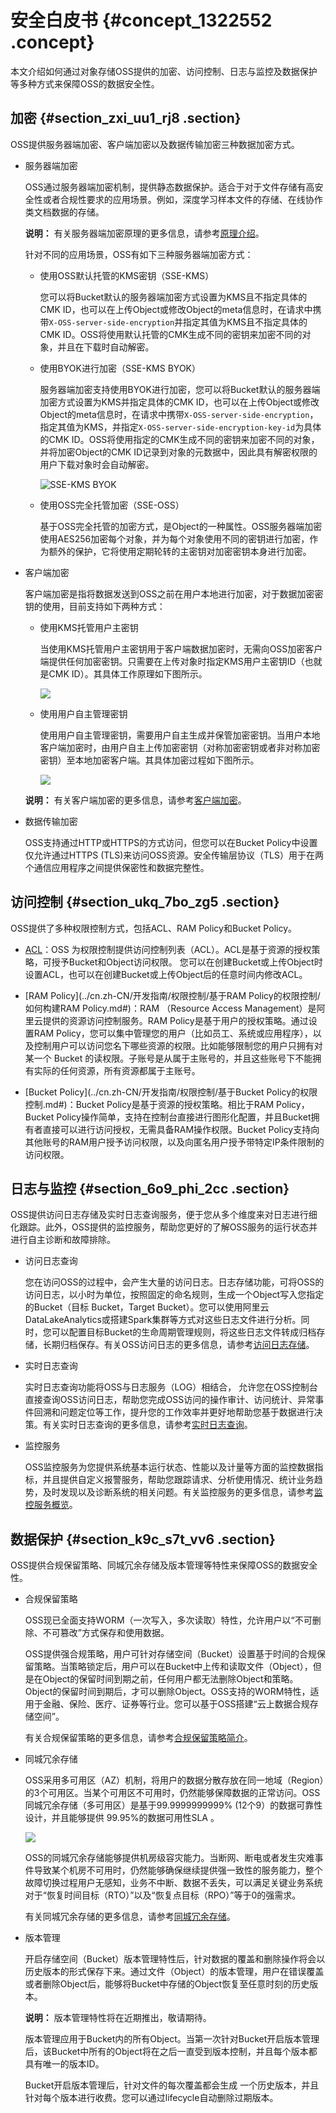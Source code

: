 # 安全白皮书 {#concept_1322552 .concept}

本文介绍如何通过对象存储OSS提供的加密、访问控制、日志与监控及数据保护等多种方式来保障OSS的数据安全性。

## 加密 {#section_zxi_uu1_rj8 .section}

OSS提供服务器端加密、客户端加密以及数据传输加密三种数据加密方式。

-   服务器端加密

    OSS通过服务器端加密机制，提供静态数据保护。适合于对于文件存储有高安全性或者合规性要求的应用场景。例如，深度学习样本文件的存储、在线协作类文档数据的存储。

    **说明：** 有关服务器端加密原理的更多信息，请参考[原理介绍](../cn.zh-CN/开发指南/数据加密/服务器端加密.md#section_c24_wbd_5gb)。

    针对不同的应用场景，OSS有如下三种服务器端加密方式：

    -   使用OSS默认托管的KMS密钥（SSE-KMS）

        您可以将Bucket默认的服务器端加密方式设置为KMS且不指定具体的CMK ID，也可以在上传Object或修改Object的meta信息时，在请求中携带`X-OSS-server-side-encryption`并指定其值为KMS且不指定具体的CMK ID。OSS将使用默认托管的CMK生成不同的密钥来加密不同的对象，并且在下载时自动解密。

    -   使用BYOK进行加密（SSE-KMS BYOK）

        服务器端加密支持使用BYOK进行加密，您可以将Bucket默认的服务器端加密方式设置为KMS并指定具体的CMK ID，也可以在上传Object或修改Object的meta信息时，在请求中携带`X-OSS-server-side-encryption`，指定其值为KMS，并指定`X-OSS-server-side-encryption-key-id`为具体的CMK ID。OSS将使用指定的CMK生成不同的密钥来加密不同的对象，并将加密Object的CMK ID记录到对象的元数据中，因此具有解密权限的用户下载对象时会自动解密。

        ![SSE-KMS BYOK](http://static-aliyun-doc.oss-cn-hangzhou.aliyuncs.com/assets/img/1054111/156396232352611_zh-CN.png)

    -   使用OSS完全托管加密（SSE-OSS）

        基于OSS完全托管的加密方式，是Object的一种属性。OSS服务器端加密使用AES256加密每个对象，并为每个对象使用不同的密钥进行加密，作为额外的保护，它将使用定期轮转的主密钥对加密密钥本身进行加密。

-   客户端加密

    客户端加密是指将数据发送到OSS之前在用户本地进行加密，对于数据加密密钥的使用，目前支持如下两种方式：

    -   使用KMS托管用户主密钥

        当使用KMS托管用户主密钥用于客户端数据加密时，无需向OSS加密客户端提供任何加密密钥。只需要在上传对象时指定KMS用户主密钥ID（也就是CMK ID）。其具体工作原理如下图所示。

        ![](http://static-aliyun-doc.oss-cn-hangzhou.aliyuncs.com/assets/img/1054111/156396232352579_zh-CN.png)

    -   使用用户自主管理密钥

        使用用户自主管理密钥，需要用户自主生成并保管加密密钥。当用户本地客户端加密时，由用户自主上传加密密钥（对称加密密钥或者非对称加密密钥）至本地加密客户端。其具体加密过程如下图所示。

        ![](http://static-aliyun-doc.oss-cn-hangzhou.aliyuncs.com/assets/img/1054111/156396232352581_zh-CN.png)

    **说明：** 有关客户端加密的更多信息，请参考[客户端加密](https://help.aliyun.com/document_detail/73332.html)。

-   数据传输加密

    OSS支持通过HTTP或HTTPS的方式访问，但您可以在Bucket Policy中设置仅允许通过HTTPS \(TLS\)来访问OSS资源。安全传输层协议（TLS）用于在两个通信应用程序之间提供保密性和数据完整性。


## 访问控制 {#section_ukq_7bo_zg5 .section}

OSS提供了多种权限控制方式，包括ACL、RAM Policy和Bucket Policy。

-   [ACL](../cn.zh-CN/开发指南/权限控制/基于读写权限ACL的权限控制.md#)：OSS 为权限控制提供访问控制列表（ACL）。ACL是基于资源的授权策略，可授予Bucket和Object访问权限。 您可以在创建Bucket或上传Object时设置ACL，也可以在创建Bucket或上传Object后的任意时间内修改ACL。

-   [RAM Policy](../cn.zh-CN/开发指南/权限控制/基于RAM Policy的权限控制/如何构建RAM Policy.md#)：RAM （Resource Access Management）是阿里云提供的资源访问控制服务。RAM Policy是基于用户的授权策略。通过设置RAM Policy，您可以集中管理您的用户（比如员工、系统或应用程序），以及控制用户可以访问您名下哪些资源的权限。比如能够限制您的用户只拥有对某一个 Bucket 的读权限。子账号是从属于主账号的，并且这些账号下不能拥有实际的任何资源，所有资源都属于主账号。

-   [Bucket Policy](../cn.zh-CN/开发指南/权限控制/基于Bucket Policy的权限控制.md#)：Bucket Policy是基于资源的授权策略。相比于RAM Policy，Bucket Policy操作简单，支持在控制台直接进行图形化配置，并且Bucket拥有者直接可以进行访问授权，无需具备RAM操作权限。Bucket Policy支持向其他账号的RAM用户授予访问权限，以及向匿名用户授予带特定IP条件限制的访问权限。


## 日志与监控 {#section_6o9_phi_2cc .section}

OSS提供访问日志存储及实时日志查询服务，便于您从多个维度来对日志进行细化跟踪。此外，OSS提供的监控服务，帮助您更好的了解OSS服务的运行状态并进行自主诊断和故障排除。

-   访问日志查询

    您在访问OSS的过程中，会产生大量的访问日志。日志存储功能，可将OSS的访问日志，以小时为单位，按照固定的命名规则，生成一个Object写入您指定的Bucket（目标 Bucket，Target Bucket）。您可以使用阿里云DataLakeAnalytics或搭建Spark集群等方式对这些日志文件进行分析。同时，您可以配置目标Bucket的生命周期管理规则，将这些日志文件转成归档存储，长期归档保存。有关OSS访问日志的更多信息，请参考[访问日志存储](../cn.zh-CN/开发指南/日志管理/访问日志存储.md#)。

-   实时日志查询

    实时日志查询功能将OSS与日志服务（LOG）相结合， 允许您在OSS控制台直接查询OSS访问日志，帮助您完成OSS访问的操作审计、访问统计、异常事件回溯和问题定位等工作，提升您的工作效率并更好地帮助您基于数据进行决策。有关实时日志查询的更多信息，请参考[实时日志查询](../cn.zh-CN/开发指南/日志管理/实时日志查询.md#)。

-   监控服务

    OSS监控服务为您提供系统基本运行状态、性能以及计量等方面的监控数据指标，并且提供自定义报警服务，帮助您跟踪请求、分析使用情况、统计业务趋势，及时发现以及诊断系统的相关问题。有关监控服务的更多信息，请参考[监控服务概览](../cn.zh-CN/开发指南/监控服务/监控服务概览.md#)。


## 数据保护 {#section_k9c_s7t_vv6 .section}

OSS提供合规保留策略、同城冗余存储及版本管理等特性来保障OSS的数据安全性。

-   合规保留策略

    OSS现已全面支持WORM（一次写入，多次读取）特性，允许用户以“不可删除、不可篡改”方式保存和使用数据。

    OSS提供强合规策略，用户可针对存储空间（Bucket）设置基于时间的合规保留策略。当策略锁定后，用户可以在Bucket中上传和读取文件（Object），但是在Object的保留时间到期之前，任何用户都无法删除Object和策略。Object的保留时间到期后，才可以删除Object。OSS支持的WORM特性，适用于金融、保险、医疗、证券等行业。您可以基于OSS搭建“云上数据合规存储空间”。

    有关合规保留策略的更多信息，请参考[合规保留策略简介](../cn.zh-CN/开发指南/合规保留策略/合规保留策略简介.md#)。

-   同城冗余存储

    OSS采用多可用区（AZ）机制，将用户的数据分散存放在同一地域（Region）的3个可用区。当某个可用区不可用时，仍然能够保障数据的正常访问。OSS 同城冗余存储（多可用区）是基于99.9999999999% \(12个9）的数据可靠性设计，并且能够提供 99.95%的数据可用性SLA 。

    ![](http://static-aliyun-doc.oss-cn-hangzhou.aliyuncs.com/assets/img/1054111/156396232452623_zh-CN.jpg)

    OSS的同城冗余存储能够提供机房级容灾能力。当断网、断电或者发生灾难事件导致某个机房不可用时，仍然能够确保继续提供强一致性的服务能力，整个故障切换过程用户无感知，业务不中断、数据不丢失，可以满足关键业务系统对于“恢复时间目标（RTO）”以及“恢复点目标（RPO）”等于0的强需求。

    有关同城冗余存储的更多信息，请参考[同城冗余存储](../cn.zh-CN/开发指南/数据容灾/同城冗余存储.md#)。

-   版本管理

    开启存储空间（Bucket）版本管理特性后，针对数据的覆盖和删除操作将会以历史版本的形式保存下来。通过文件（Object）的版本管理，用户在错误覆盖或者删除Object后，能够将Bucket中存储的Object恢复至任意时刻的历史版本。

    **说明：** 版本管理特性将在近期推出，敬请期待。

    版本管理应用于Bucket内的所有Object。当第一次针对Bucket开启版本管理后，该Bucket中所有的Object将在之后一直受到版本控制，并且每个版本都具有唯一的版本ID。

    Bucket开启版本管理后，针对文件的每次覆盖都会生成 一个历史版本，并且针对每个版本进行收费。您可以通过lifecycle自动删除过期版本。


